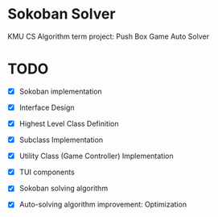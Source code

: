 # Sokoban Solver

KMU CS Algorithm term project: Push Box Game Auto Solver

# TODO

- [x] Sokoban implementation

- [x] Interface Design
- [x] Highest Level Class Definition
- [x] Subclass Implementation
- [x] Utility Class (Game Controller) Implementation
- [x] TUI components

- [x] Sokoban solving algorithm

- [x] Auto-solving algorithm improvement: Optimization
